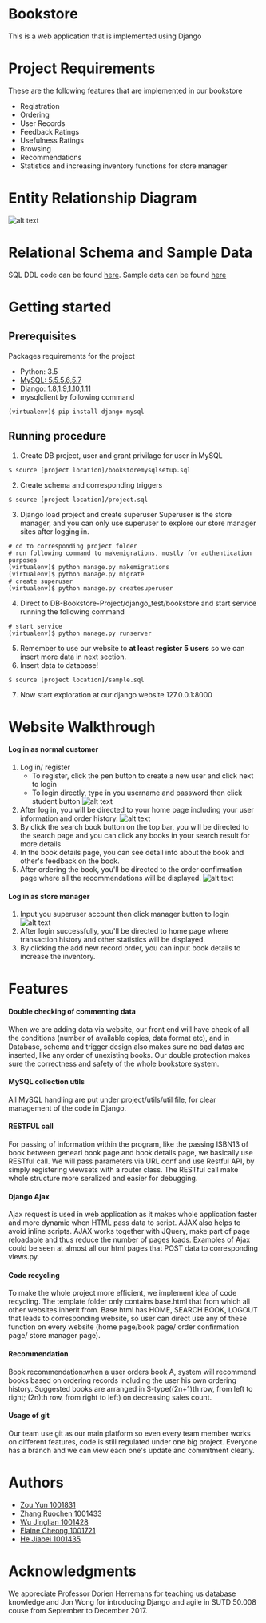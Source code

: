 # Bookstore
This is a web application that is implemented using Django 

# Project Requirements
These are the following features that are implemented in our bookstore

  * Registration 
  * Ordering
  * User Records
  * Feedback Ratings
  * Usefulness Ratings
  * Browsing 
  * Recommendations
  * Statistics and increasing inventory functions for store manager
  
# Entity Relationship Diagram
![alt text](https://github.com/RosenZhang/DB-Bookstore-Project/blob/master/DB_bookstore.jpg)

# Relational Schema and Sample Data
SQL DDL code can be found [here](https://github.com/RosenZhang/DB-Bookstore-Project/blob/schemedesign/project.sql).
Sample data can be found [here](https://github.com/RosenZhang/DB-Bookstore-Project/blob/schemedesign/sample.sql)

# Getting started
## Prerequisites
Packages requirements for the project
  * Python: 3.5
  * [MySQL: 5.5,5.6,5.7](https://dev.mysql.com/downloads/installer/)
  * [Django: 1.8,1.9,1.10,1.11](https://docs.djangoproject.com/en/2.0/intro/install/)
  * mysqlclient by following command
```shell
(virtualenv)$ pip install django-mysql
```

## Running procedure
1. Create DB project, user and grant privilage for user in MySQL
```MySQL
$ source [project location]/bookstoremysqlsetup.sql
```
2. Create schema and corresponding triggers
```MySQL
$ source [project location]/project.sql
```
3. Django load project and create superuser
Superuser is the store manager, and you can only use superuser to explore our store manager sites after logging in.
```shell
# cd to corresponding project folder
# run following command to makemigrations, mostly for authentication purposes
(virtualenv)$ python manage.py makemigrations
(virtualenv)$ python manage.py migrate
# create superuser
(virtualenv)$ python manage.py createsuperuser
```
4. Direct to DB-Bookstore-Project/django_test/bookstore and start service running the following command
```shell
# start service
(virtualenv)$ python manage.py runserver
```
5. Remember to use our website to **at least register 5 users** so we can insert more data in next section.
6. Insert data to database!
```MySQL
$ source [project location]/sample.sql
```
7. Now start exploration at our django website 127.0.0.1:8000
# Website Walkthrough
#### Log in as normal customer
1. Log in/ register
    * To register, click the pen button to create a new user and click next to login
    * To login directly, type in you username and password then click student button
![alt text](https://github.com/RosenZhang/DB-Bookstore-Project/blob/master/Login.png)
2. After log in, you will be directed to your home page including your user information and order history.
![alt text](https://github.com/RosenZhang/DB-Bookstore-Project/blob/master/User_Profile.png)
3. By click the search book button on the top bar, you will be directed to the search page and you can click any books in your search result for more details
4. In the book details page, you can see detail info about the book and other's feedback on the book.
5. After ordering the book, you'll be directed to the order confirmation page where all the recommendations will be displayed.
![alt text](https://github.com/RosenZhang/DB-Bookstore-Project/blob/master/RecommendationPage.png)
#### Log in as store manager
1. Input you superuser account then click manager button to login
![alt text](https://github.com/RosenZhang/DB-Bookstore-Project/blob/master/Storemanager.png)
2. After login successfully, you'll be directed to home page where transaction history and other statistics will be displayed.
3. By clicking the add new record order, you can input book details to increase the inventory.

# Features
#### Double checking of commenting data
When we are adding data via website, our front end will have check of all the conditions (number of available copies, data format etc), and in Database, schema and trigger design also makes sure no bad datas are inserted, like any order of unexisting books. Our double protection makes sure the correctness and safety of the whole bookstore system.

#### MySQL collection utils
All MySQL handling are put under project/utils/util file, for clear management of the code in Django.

#### RESTFUL call
For passing of information within the program, like the passing ISBN13 of book between genearl book page and book details page, we basically use RESTful call. We will pass parameters via URL conf and use Restful API, by simply registering viewsets with a router class. The RESTful call make whole structure more seralized and easier for debugging.

#### Django Ajax
Ajax request is used in web application as it makes whole application faster and more dynamic when HTML pass data to script. AJAX also helps to avoid inline scripts. AJAX works together with JQuery, make part of page reloadable and thus reduce the number of pages loads.
Examples of Ajax could be seen at almost all our html pages that POST data to corresponding views.py.

#### Code recycling
To make the whole project more efficient, we implement idea of code recycling. The template folder only contains base.html that from which all other websites inherit from. Base html has HOME, SEARCH BOOK, LOGOUT that leads to corresponding website, so user can direct use any of these function on every website (home page/book page/ order confirmation page/ store manager page).

#### Recommendation
Book recommendation:when a user orders book A, system will recommend books based on ordering records including the user his own ordering history. Suggested books are arranged in S-type((2n+1)th row, from left to right; (2n)th row, from right to left) on decreasing sales count.

#### Usage of git
Our team use git as our main platform so even every team member works on different features, code is still regulated under one big project. Everyone has a branch and we can view eacn one's update and commitment clearly.

# Authors
  * [Zou Yun 1001831](https://github.com/pappar1027)
  * [Zhang Ruochen 1001433](https://github.com/RosenZhang)
  * [Wu Jinglian 1001428](https://github.com/Gilliamwu)
  * [Elaine Cheong 1001721](https://github.com/ElaineJ)
  * [He Jiabei 1001435](https://github.com/HeJiabei616)

# Acknowledgments
We appreciate Professor Dorien Herremans for teaching us database knowledge and Jon Wong for introducing Django and agile in SUTD 50.008 couse from September to December 2017.
